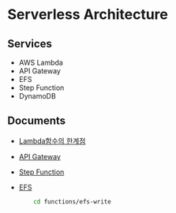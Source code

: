 # Serverless Architecture

## Services

- AWS Lambda
- API Gateway
- EFS
- Step Function
- DynamoDB

## Documents

- [Lambda함수의 한계점](./documents/1.md)
- [API Gateway](./documents/2.md)
- [Step Function](./documents/3.md)
- [EFS](./documents/4.md)

    ```sh
        cd functions/efs-write
    ```
